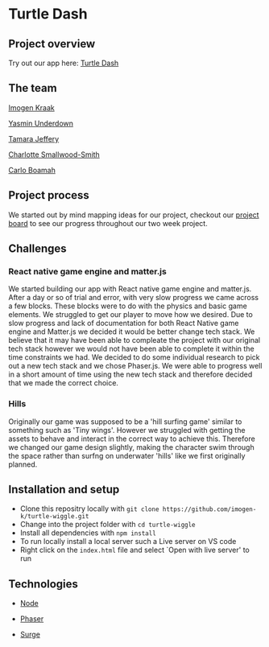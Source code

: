 # Turtle Dash

## Project overview


Try out our app here: [Turtle Dash](http://turtle-dash.surge.sh/)


## The team
[Imogen Kraak](https://github.com/imogen-k)

[Yasmin Underdown](https://github.com/yu2491)

[Tamara Jeffery](https://github.com/just-tam)

[Charlotte Smallwood-Smith](https://github.com/Charlotte-91)

[Carlo Boamah](https://github.com/cabju)

## Project process

We started out by mind mapping ideas for our project, checkout our [project board](https://miro.com/app/board/o9J_kipU7tY=/) to see our progress throughout our two week project.


## Challenges

### React native game engine and matter.js
We started building our app with React native game engine and matter.js. After a day or so of trial and error, with very slow progress we came across a few blocks.
These blocks were to do with the physics and basic game elements. We struggled to get our player to move how we desired. 
Due to slow progress and lack of documentation for both React Native game engine and Matter.js we decided it would be better change tech stack.
We believe that it may have been able to compleate the project with our original tech stack however we would not have been able to complete it within the time constraints we had. 
We decided to do some individual research to pick out a new tech stack and we chose Phaser.js. We were able to progress well in a short amount of time using the new tech stack and therefore decided that we made the correct choice.

### Hills
Originally our game was supposed to be a 'hill surfing game' similar to something such as 'Tiny wings'. However we struggled with getting the assets to behave and interact in the correct way to achieve this.
Therefore we changed our game design slightly, making the character swim through the space rather than surfng on underwater 'hills' like we first originally planned.


## Installation and setup

* Clone this repositry locally with `git clone https://github.com/imogen-k/turtle-wiggle.git`
* Change into the project folder with  `cd turtle-wiggle`
* Install all dependencies with `npm install`
* To run locally install a local server such a Live server on VS code
* Right click on the `index.html` file and select `Open with live server' to run


## Technologies

* [Node](https://nodejs.org/en/)

* [Phaser](https://phaser.io/)

* [Surge](https://surge.sh/)
